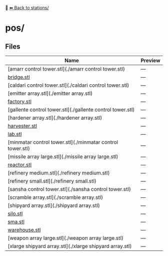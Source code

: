 📁 [⬅ Back to stations/](../README.md)

# pos/

## Files

| Name | Preview |
|------|---------|
| [amarr control tower.stl](./amarr control tower.stl) | — |
| [bridge.stl](./bridge.stl) | — |
| [caldari control tower.stl](./caldari control tower.stl) | — |
| [emitter array.stl](./emitter array.stl) | — |
| [factory.stl](./factory.stl) | — |
| [gallente control tower.stl](./gallente control tower.stl) | — |
| [hardener array.stl](./hardener array.stl) | — |
| [harvester.stl](./harvester.stl) | — |
| [lab.stl](./lab.stl) | — |
| [minmatar control tower.stl](./minmatar control tower.stl) | — |
| [missile array large.stl](./missile array large.stl) | — |
| [reactor.stl](./reactor.stl) | — |
| [refinery medium.stl](./refinery medium.stl) | — |
| [refinery small.stl](./refinery small.stl) | — |
| [sansha control tower.stl](./sansha control tower.stl) | — |
| [scramble array.stl](./scramble array.stl) | — |
| [shipyard array.stl](./shipyard array.stl) | — |
| [silo.stl](./silo.stl) | — |
| [sma.stl](./sma.stl) | — |
| [warehouse.stl](./warehouse.stl) | — |
| [weapon array large.stl](./weapon array large.stl) | — |
| [xlarge shipyard array.stl](./xlarge shipyard array.stl) | — |